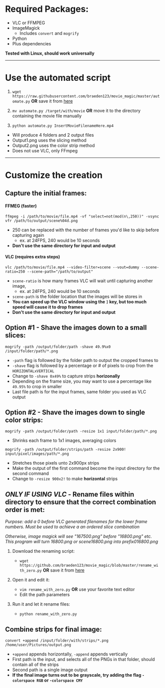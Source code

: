# Required Packages:

- VLC or FFMPEG
- ImageMagick
  - Includes `convert` and `mogrify`
- Python
- Plus dependencies 


**Tested with Linux, should work universally**

---------

# Use the automated script

1. `wget https://raw.githubusercontent.com/braeden123/movie_magic/master/automate.py` **OR** save it from [here](https://raw.githubusercontent.com/braeden123/movie_magic/master/automate.py)

2. `mv automate.py /target/with/movie` **OR** move it to the directory containing the movie file manually

3. `python automate.py InsertMovieFilenameHere.mp4`

- Will produce 4 folders and 2 output files
- Output1.png uses the slicing method
- Output2.png uses the color strip method
- Does not use VLC, only FFmpeg

---------
# Customize the creation

## Capture the initial frames: 
#### FFMEG (faster)
`ffmpeg -i /path/to/movie/file.mp4 -vf "select=not(mod(n\,250))" -vsync vfr /path/to/output/scene%04d.png`
- 250 can be replaced with the number of frames you'd like to skip before capturing again
  - ex. at 24FPS, 240 would be 10 seconds
- **Don't use the same directory for input and output**

#### VLC (requires extra steps)
`vlc /path/to/movie/file.mp4 --video-filter=scene --vout=dummy --scene-ratio=250 --scene-path="/path/to/output"`

- `scene-ratio` is how many frames VLC will wait until capturing another image, 
  - ex. at 24FPS, 240 would be 10 seconds
- `scene-path` is the folder location that the images will be stores in
- **You can speed up the VLC window using the `]` key, but too much speed will cause it to drop frames**
- **Don't use the same directory for input and output**

## Option #1 - Shave the images down to a small slices:

`mogrify -path /output/folder/path -shave 49.9%x0 /input/folder/path/*.png`

- `-path` flag is followed by the folder path to output the cropped frames to
- `-shave` flag is followed by a percentage or # of pixels to crop from the `HORIZONTALxVERTICAL`
- Change to `-shave 0x49%` to capture strips **horizonally**
- Depending on the frame size, you may want to use a percentage like `49.95%` to crop in smaller
- Last file path is for the input frames, same folder you used as VLC output

## Option #2 - Shave the images down to single color strips:

`mogrify -path /output/folder/path -resize 1x1 input/folder/path/*.png` 

- Shrinks each frame to 1x1 images, averaging colors

`mogrify -path /output/folder/strips/path -resize 2x900! input/pixel/images/path/*.png`

- Stretches those pixels unto 2x900px strips
- Make the output of the first command become the input directory for the second command
- Change to `-resize 900x2!` to make **horizontal** strips

## *ONLY IF USING VLC* - Rename files within directory to ensure that the correct combination order is met:

*Purpose: add a 0 before VLC generated filenames for the lower frame numbers.*
*Must be used to achieve a an ordered slice combination*

*Otherwise, image magick will see "167500.png" before "16800.png" etc.*
*This program will turn 16800.png or scene16800.png into *prefix*016800.png*

1. Download the renaming script:
  
    - `wget https://github.com/braeden123/movie_magic/blob/master/rename_with_zero.py` **OR** save it from [here](https://raw.githubusercontent.com/braeden123/movie_magic/master/rename_with_zero.py)

2. Open it and edit it:
    - `vim rename_with_zero.py` **OR** use your favorite text editor
    - Edit the path parameters
  
3. Run it and let it rename files:

     - `python rename_with_zero.py`


## Combine strips for final image:

`convert +append /input/folder/with/strips/*.png /home/user/Pictures/output.png`

- `+append` appends horizontally, `-append` appends vertically 
- First path is the input, and selects all of the PNGs in that folder, should contain all of the strips
- Second path is a single image output
- **If the final image turns out to be grayscale, try adding the flag `-colorspace RGB` or `-colorspace CMY`**
